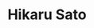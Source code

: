 ---
# Display name
title: Hikaru Sato

# Username (this should match the folder name)
authors:
  - hikaru-sato

# Is this the primary user of the site?
superuser: false

# Role/position
role: Bachelor's Student (B3)

# D: 10, 9, 8, 7
# M: 6, 5, 4
# B: 3, 2, 1
weight: 1

# Organizations/Affiliations
organizations:
  - name: Shizuoka University
    url: ''

# Short bio
bio: ''

interests: []

# education:
#   courses: []

# Social/Academic Networking
social: []

# Email for Gravatar
email: ''

# Highlight?
highlight_name: false

# User groups
user_groups:
  - Undergraduate Students
  - Students
  - Members
---